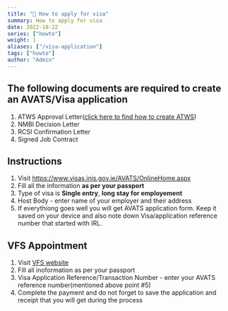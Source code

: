```yaml
---
title: "🚀 How to apply for visa"
summary: How to apply for visa
date: 2022-10-22
series: ["howto"]
weight: 1
aliases: ["/visa-application"]
tags: ["howto"]
author: "Admin"
---
```


## The following documents are required to create an AVATS/Visa application

1. ATWS Approval Letter([click here to find how to create ATWS](https://nmbi.netlify.app/posts/nmbi/how-to-apply-atws/))
2. NMBI Decision Letter
3. RCSI Confirmation Letter
4. Signed Job Contract

## Instructions

 1. Visit https://www.visas.inis.gov.ie/AVATS/OnlineHome.aspx
 2. Fill all the information **as per your passport**
 3. Type of visa is **Single entry**, **long stay for employement**
 4. Host Body - enter name of your employer and their address
 5. If everythiong goes well you will get AVATS application form. Keep it saved on your device and also note down Visa/application reference number that started with IRL.
 
 ## VFS Appointment 

 1. Visit [VFS website](https://www.vfsvisaonline.com/IrelandShoppingCart/pages/Authorization.aspx)
 2. Fill all inoformation as per your passport
 3. Visa Application Reference/Transaction Number  - enter your AVATS reference number(mentioned above point #5)
 4. Complete the payment and do not forget to save the application and receipt that you will get during the process

